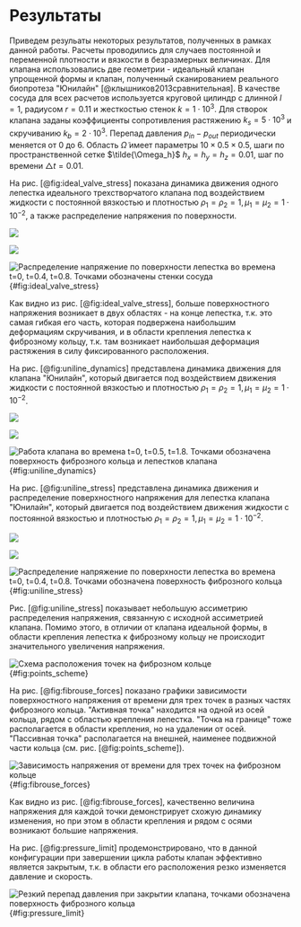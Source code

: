 # Результаты

Приведем резульаты некоторых результатов, полученных в рамках данной работы.
Расчеты проводились для случаев постоянной и переменной плотности и вязкости в
безразмерных величинах. Для клапана использовались две геометрии - идеальный клапан
упрощенной формы и клапан, полученный сканированием реального биопротеза
"Юнилайн" [@клышников2013сравнительная]. В качестве сосуда для всех расчетов
используется круговой цилиндр с длинной $l=1$, радиусом $r=0.11$ и жесткостью
стенок $k=1 \cdot 10^{3}$. Для створок клапана заданы коэффициенты
сопротивления растяжению $k_s = 5  \cdot 10^{3}$ и скручиванию $k_b = 2 \cdot
10^{3}$. Перепад давления $p_{in} - p_{out}$ периодически меняется от 0 до 6.
Область $\tilde{\Omega}$ имеет параметры $10 \times 0.5 \times 0.5$, шаги по
пространственной сетке $\tilde{\Omega_h}$ $h_x = h_y = h_z = 0.01$, шаг по
времени $\triangle t = 0.01$.

На рис. [@fig:ideal_valve_stress] показана динамика движения одного лепестка
идеального трехстворчатого клапана под воздействием жидкости с постоянной
вязкостью и плотностью $\rho_1=\rho_2=1, \mu_1=\mu_2=1 \cdot 10^{-2}$, а также
распределение напряжения по поверхности.

![](ideal_valve_stress_1.png)

![](ideal_valve_stress_2.png)

![Распределение напряжение по поверхности лепестка во времена t=0, t=0.4, t=0.8. Точками обозначены стенки сосуда](ideal_valve_stress_3.png) {#fig:ideal_valve_stress}

Как видно из рис. [@fig:ideal_valve_stress], больше поверхностного напряжения возникает в
двух областях - на конце лепестка, т.к. это самая гибкая его часть, которая
подвержена наибольшим деформациям скручивания, и в области крепления лепестка к
фиброзному кольцу, т.к. там возникает наибольшая деформация растяжения в силу
фиксированного расположения.

На рис. [@fig:uniline_dynamics] представлена динамика движения для клапана
"Юнилайн", который двигается под воздействием движения жидкости с постоянной
вязкостью и плотностью $\rho_1=\rho_2=1, \mu_1=\mu_2=1 \cdot 10^{-2}$.

![](uniline_dynamics_11.png)

![](uniline_dynamics_22.png)

![Работа клапана во времена t=0, t=0.5, t=1.8. Точками обозначена поверхность
фиброзного кольца и лепестков клапана](uniline_dynamics_33.png)
{#fig:uniline_dynamics}

На рис. [@fig:uniline_stress] представлена динамика движения и распределение поверхностного
напряжения для лепестка клапана "Юнилайн", который двигается под воздействием движения
жидкости с постоянной вязкостью и плотностью $\rho_1=\rho_2=1, \mu_1=\mu_2=1 \cdot 10^{-2}$.

![](uniline_stress_1.png)

![](uniline_stress_2.png)

![Распределение напряжение по поверхности лепестка во времена t=0, t=0.4, t=0.8. Точками обозначена поверхность фиброзного кольца](uniline_stress_3.png) {#fig:uniline_stress}


Рис. [@fig:uniline_stress] показывает небольшую ассиметрию распределения напряжения,
связанную с исходной ассиметрией клапана. Помимо этого, в отличии от клапана
идеальной формы, в области крепления лепестка к фиброзному кольцу не
происходит значительного увеличения напряжения.

![Схема расположения точек на фиброзном кольце](valve_points.png) {#fig:points_scheme}

На рис. [@fig:fibrouse_forces] показано графики зависимости поверхностного
напряжения от времени для трех точек в разных частях фиброзного кольца.
"Активная точка" находится на одной из осей кольца, рядом с областью крепления
лепестка. "Точка на границе" тоже располагается в области крепления, но на
удалении от осей. "Пассивная точка" располагается на внешней, наименее
подвижной части кольца (см. рис. [@fig:points_scheme]).

![Зависимость напряжения от времени для трех точек на фиброзном кольце](forces.png) {#fig:fibrouse_forces}

Как видно из рис. [@fig:fibrouse_forces], качественно величина напряжения для каждой
точки демонстрирует схожую динамику изменения, но при этом в области
крепления и рядом с осями возникают большие напряжения.

На рис. [@fig:pressure_limit] продемонстрировано, что в данной
конфигурации при завершении цикла работы клапан эффективно является закрытым,
т.к. в области его расположения резко изменяется давление и скорость.

![Резкий перепад давления при закрытии клапана, точками обозначена поверхность фиброзного кольца](pressure_limit.png) {#fig:pressure_limit}
